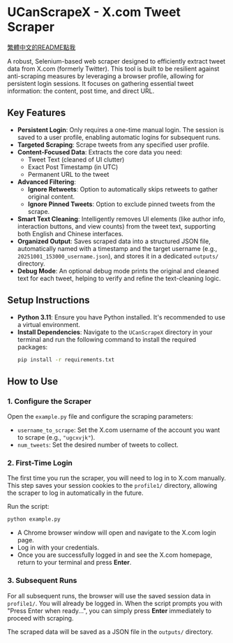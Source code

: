 # UCanScrapeX - X.com Tweet Scraper

[繁體中文的README點我](zh_TW_README.md)

A robust, Selenium-based web scraper designed to efficiently extract tweet data from X.com (formerly Twitter). This tool is built to be resilient against anti-scraping measures by leveraging a browser profile, allowing for persistent login sessions. It focuses on gathering essential tweet information: the content, post time, and direct URL.

## Key Features

- **Persistent Login**: Only requires a one-time manual login. The session is saved to a user profile, enabling automatic logins for subsequent runs.
- **Targeted Scraping**: Scrape tweets from any specified user profile.
- **Content-Focused Data**: Extracts the core data you need:
  - Tweet Text (cleaned of UI clutter)
  - Exact Post Timestamp (in UTC)
  - Permanent URL to the tweet
- **Advanced Filtering**:
  - **Ignore Retweets**: Option to automatically skips retweets to gather original content.
  - **Ignore Pinned Tweets**: Option to exclude pinned tweets from the scrape.
- **Smart Text Cleaning**: Intelligently removes UI elements (like author info, interaction buttons, and view counts) from the tweet text, supporting both English and Chinese interfaces.
- **Organized Output**: Saves scraped data into a structured JSON file, automatically named with a timestamp and the target username (e.g., `20251001_153000_username.json`), and stores it in a dedicated `outputs/` directory.
- **Debug Mode**: An optional debug mode prints the original and cleaned text for each tweet, helping to verify and refine the text-cleaning logic.

## Setup Instructions

- **Python 3.11**: Ensure you have Python installed. It's recommended to use a virtual environment.
- **Install Dependencies**: Navigate to the `UCanScrapeX` directory in your terminal and run the following command to install the required packages:
  ```bash
  pip install -r requirements.txt
  ```

## How to Use

### 1. Configure the Scraper

Open the `example.py` file and configure the scraping parameters:

- `username_to_scrape`: Set the X.com username of the account you want to scrape (e.g., `"ugcxvjk"`).
- `num_tweets`: Set the desired number of tweets to collect.

### 2. First-Time Login

The first time you run the scraper, you will need to log in to X.com manually. This step saves your session cookies to the `profile1/` directory, allowing the scraper to log in automatically in the future.

Run the script:
```bash
python example.py
```

- A Chrome browser window will open and navigate to the X.com login page.
- Log in with your credentials.
- Once you are successfully logged in and see the X.com homepage, return to your terminal and press **Enter**.

### 3. Subsequent Runs

For all subsequent runs, the browser will use the saved session data in `profile1/`. You will already be logged in. When the script prompts you with "Press Enter when ready...", you can simply press **Enter** immediately to proceed with scraping.

The scraped data will be saved as a JSON file in the `outputs/` directory.
